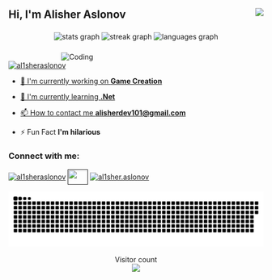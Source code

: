 <img align="center" style="padding-left:6000 px ;" src="https://www.careerguide.com/career/wp-content/uploads/2021/06/2-46.gif" alt="">
<h2 align="left">Hi, I'm Alisher Aslonov <img align="right" style="padding-right:71 %;" height="25" src="https://i0.wp.com/blog.joypixels.com/content/images/2019/06/waving_hand_sign_1024.gif"/>  </h2>


###

<div align="center">
  <img src="https://github-readme-stats.vercel.app/api?username=alisheraslonov&hide_title=false&hide_rank=false&show_icons=true&include_all_commits=true&count_private=true&disable_animations=false&theme=dracula&locale=en&hide_border=false" height="150" alt="stats graph"  />
  <img src="https://streak-stats.demolab.com?user=alisheraslonov&locale=en&mode=daily&theme=dracula&hide_border=false&border_radius=5" height="150" alt="streak graph"  />
  <img src="https://github-readme-stats.vercel.app/api/top-langs?username=alisheraslonov&locale=en&hide_title=false&layout=compact&card_width=320&langs_count=5&theme=dracula&hide_border=false" height="150" alt="languages graph"  />
</div>

###

<img align="right" alt="Coding" width="400" src="https://cdn.dribbble.com/users/1162077/screenshots/3848914/programmer.gif">

###

<p align="left"> <a href="https://x.com/al1sheraslonov" target="blank"><img src="https://img.shields.io/twitter/follow/al1sheraslonov?logo=twitter&style=for-the-badge" alt="al1sheraslonov"  </p>

- 🔭 I'm currently working on **Game Creation**

- 🌱 I'm currently learning **.Net**

- 📫 How to contact me **alisherdev101@gmail.com**

- ⚡ Fun Fact **I'm hilarious**

<h3 align="left">Connect with me:</h3>
<p align="left">
<a href="https://x.com/al1sheraslonov" target="blank"><img align="center" src="https://raw.githubusercontent.com/rahuldkjain/github-profile-readme-generator/master/src/images/icons/Social/twitter.svg" alt="al1sheraslonov" height="30" width="40" /></a>
<a href="" target="blank"><img align="center" src="https://raw.githubusercontent.com/rahuldkjain/github-profile-readme-generator/master/src/images/icons/Social/linked-in-alt.svg" alt="" height="30" width="40" /></a>
<a href="https://instagram.com/al1sher.aslonov" target="blank"><img align="center" src="https://raw.githubusercontent.com/rahuldkjain/github-profile-readme-generator/master/src/images/icons/Social/instagram.svg" alt="al1sher.aslonov" height="30" width="40" /></a>
</p>




<a href=#><img src="contributions.svg"></a>

<p align="center">
  Visitor count<br>
  <img src="https://profile-counter.glitch.me/_alisheraslonov/count.svg" />
</p>  
